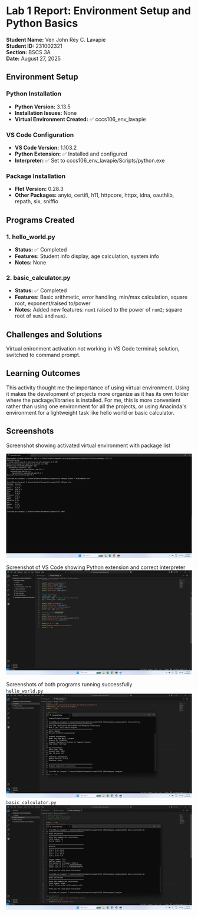 # Lab 1 Report: Environment Setup and Python Basics

**Student Name:** Ven John Rey C. Lavapie<br>
**Student ID:** 231002321<br>
**Section:** BSCS 3A<br>
**Date:** August 27, 2025

## Environment Setup

### Python Installation
- **Python Version:** 3.13.5
- **Installation Issues:** None
- **Virtual Environment Created:** ✅ cccs106_env_lavapie

### VS Code Configuration
- **VS Code Version:** 1.103.2
- **Python Extension:** ✅ Installed and configured
- **Interpreter:** ✅ Set to cccs106_env_lavapie/Scripts/python.exe

### Package Installation
- **Flet Version:** 0.28.3
- **Other Packages:** anyio, certifi, h11, httpcore, httpx, idna, oauthlib, repath, six, sniffio


## Programs Created

### 1. hello_world.py
- **Status:** ✅ Completed
- **Features:** Student info display, age calculation, system info
- **Notes:** None

### 2. basic_calculator.py
- **Status:** ✅ Completed
- **Features:** Basic arithmetic, error handling, min/max calculation, square root, exponent/raised to/power
- **Notes:** Added new features: `num1` raised to the power of `num2`; square root of `num1` and `num2`.

## Challenges and Solutions

Virtual enironment activation not working in VS Code terminal; solution, switched to command prompt.

## Learning Outcomes

This activity thought me the importance of using virtual environment. Using it makes the development of projects more organize as it has its own folder where the package/libraries is installed. For me, this is more convenient rather than using one environment for all the projects, or using Anacinda's environment for a lightweight task like hello world or basic calculator.

## Screenshots

Screenshot showing activated virtual environment with package list

![alt text](.\lab1_screenshots\environment_setup.png "Environment Setup")<br>

Screenshot of VS Code showing Python extension and correct interpreter
![alt text](.\lab1_screenshots\vscode_setup.png "VS Code Setup")<br>

Screenshots of both programs running successfully<br>
`hello_world.py`
![alt text](.\lab1_screenshots\hello_world_output.png "Hello World Output")<br>
`basic_calculator.py`<br>
![alt text](.\lab1_screenshots\basic_calculator_output.png "Basic Calculator Output")